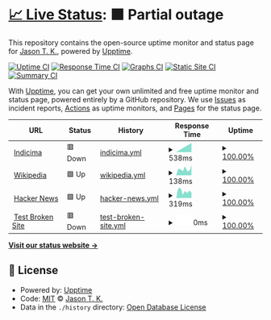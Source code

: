 # [📈 Live Status](https://vitals.indicima.ca): <!--live status--> **🟧 Partial outage**

This repository contains the open-source uptime monitor and status page for [Jason T. K.](https://indicima.ca), powered by [Upptime](https://github.com/upptime/upptime).

[![Uptime CI](https://github.com/indicima/vitals.indicima.ca/workflows/Uptime%20CI/badge.svg)](https://github.com/indicima/vitals.indicima.ca/actions?query=workflow%3A%22Uptime+CI%22)
[![Response Time CI](https://github.com/indicima/vitals.indicima.ca/workflows/Response%20Time%20CI/badge.svg)](https://github.com/indicima/vitals.indicima.ca/actions?query=workflow%3A%22Response+Time+CI%22)
[![Graphs CI](https://github.com/indicima/vitals.indicima.ca/workflows/Graphs%20CI/badge.svg)](https://github.com/indicima/vitals.indicima.ca/actions?query=workflow%3A%22Graphs+CI%22)
[![Static Site CI](https://github.com/indicima/vitals.indicima.ca/workflows/Static%20Site%20CI/badge.svg)](https://github.com/indicima/vitals.indicima.ca/actions?query=workflow%3A%22Static+Site+CI%22)
[![Summary CI](https://github.com/indicima/vitals.indicima.ca/workflows/Summary%20CI/badge.svg)](https://github.com/indicima/vitals.indicima.ca/actions?query=workflow%3A%22Summary+CI%22)

With [Upptime](https://upptime.js.org), you can get your own unlimited and free uptime monitor and status page, powered entirely by a GitHub repository. We use [Issues](https://github.com/indicima/vitals.indicima.ca/issues) as incident reports, [Actions](https://github.com/indicima/vitals.indicima.ca/actions) as uptime monitors, and [Pages](https://vitals.indicima.ca) for the status page.

<!--start: status pages-->
<!-- This summary is generated by Upptime (https://github.com/upptime/upptime) -->
<!-- Do not edit this manually, your changes will be overwritten -->
<!-- prettier-ignore -->
| URL | Status | History | Response Time | Uptime |
| --- | ------ | ------- | ------------- | ------ |
| <img alt="" src="https://icons.duckduckgo.com/ip3/indicima.ca.ico" height="13"> [Indicima](https://indicima.ca) | 🟥 Down | [indicima.yml](https://github.com/indicima/vitals.indicima.ca/commits/HEAD/history/indicima.yml) | <details><summary><img alt="Response time graph" src="./graphs/indicima/response-time-week.png" height="20"> 538ms</summary><br><a href="https://vitals.indicima.ca/history/indicima"><img alt="Response time 538" src="https://img.shields.io/endpoint?url=https%3A%2F%2Fraw.githubusercontent.com%2Findicima%2Fvitals.indicima.ca%2FHEAD%2Fapi%2Findicima%2Fresponse-time.json"></a><br><a href="https://vitals.indicima.ca/history/indicima"><img alt="24-hour response time 538" src="https://img.shields.io/endpoint?url=https%3A%2F%2Fraw.githubusercontent.com%2Findicima%2Fvitals.indicima.ca%2FHEAD%2Fapi%2Findicima%2Fresponse-time-day.json"></a><br><a href="https://vitals.indicima.ca/history/indicima"><img alt="7-day response time 538" src="https://img.shields.io/endpoint?url=https%3A%2F%2Fraw.githubusercontent.com%2Findicima%2Fvitals.indicima.ca%2FHEAD%2Fapi%2Findicima%2Fresponse-time-week.json"></a><br><a href="https://vitals.indicima.ca/history/indicima"><img alt="30-day response time 538" src="https://img.shields.io/endpoint?url=https%3A%2F%2Fraw.githubusercontent.com%2Findicima%2Fvitals.indicima.ca%2FHEAD%2Fapi%2Findicima%2Fresponse-time-month.json"></a><br><a href="https://vitals.indicima.ca/history/indicima"><img alt="1-year response time 538" src="https://img.shields.io/endpoint?url=https%3A%2F%2Fraw.githubusercontent.com%2Findicima%2Fvitals.indicima.ca%2FHEAD%2Fapi%2Findicima%2Fresponse-time-year.json"></a></details> | <details><summary><a href="https://vitals.indicima.ca/history/indicima">100.00%</a></summary><a href="https://vitals.indicima.ca/history/indicima"><img alt="All-time uptime 100.00%" src="https://img.shields.io/endpoint?url=https%3A%2F%2Fraw.githubusercontent.com%2Findicima%2Fvitals.indicima.ca%2FHEAD%2Fapi%2Findicima%2Fuptime.json"></a><br><a href="https://vitals.indicima.ca/history/indicima"><img alt="24-hour uptime 100.00%" src="https://img.shields.io/endpoint?url=https%3A%2F%2Fraw.githubusercontent.com%2Findicima%2Fvitals.indicima.ca%2FHEAD%2Fapi%2Findicima%2Fuptime-day.json"></a><br><a href="https://vitals.indicima.ca/history/indicima"><img alt="7-day uptime 100.00%" src="https://img.shields.io/endpoint?url=https%3A%2F%2Fraw.githubusercontent.com%2Findicima%2Fvitals.indicima.ca%2FHEAD%2Fapi%2Findicima%2Fuptime-week.json"></a><br><a href="https://vitals.indicima.ca/history/indicima"><img alt="30-day uptime 100.00%" src="https://img.shields.io/endpoint?url=https%3A%2F%2Fraw.githubusercontent.com%2Findicima%2Fvitals.indicima.ca%2FHEAD%2Fapi%2Findicima%2Fuptime-month.json"></a><br><a href="https://vitals.indicima.ca/history/indicima"><img alt="1-year uptime 100.00%" src="https://img.shields.io/endpoint?url=https%3A%2F%2Fraw.githubusercontent.com%2Findicima%2Fvitals.indicima.ca%2FHEAD%2Fapi%2Findicima%2Fuptime-year.json"></a></details>
| <img alt="" src="https://icons.duckduckgo.com/ip3/en.wikipedia.org.ico" height="13"> [Wikipedia](https://en.wikipedia.org) | 🟩 Up | [wikipedia.yml](https://github.com/indicima/vitals.indicima.ca/commits/HEAD/history/wikipedia.yml) | <details><summary><img alt="Response time graph" src="./graphs/wikipedia/response-time-week.png" height="20"> 138ms</summary><br><a href="https://vitals.indicima.ca/history/wikipedia"><img alt="Response time 138" src="https://img.shields.io/endpoint?url=https%3A%2F%2Fraw.githubusercontent.com%2Findicima%2Fvitals.indicima.ca%2FHEAD%2Fapi%2Fwikipedia%2Fresponse-time.json"></a><br><a href="https://vitals.indicima.ca/history/wikipedia"><img alt="24-hour response time 138" src="https://img.shields.io/endpoint?url=https%3A%2F%2Fraw.githubusercontent.com%2Findicima%2Fvitals.indicima.ca%2FHEAD%2Fapi%2Fwikipedia%2Fresponse-time-day.json"></a><br><a href="https://vitals.indicima.ca/history/wikipedia"><img alt="7-day response time 138" src="https://img.shields.io/endpoint?url=https%3A%2F%2Fraw.githubusercontent.com%2Findicima%2Fvitals.indicima.ca%2FHEAD%2Fapi%2Fwikipedia%2Fresponse-time-week.json"></a><br><a href="https://vitals.indicima.ca/history/wikipedia"><img alt="30-day response time 138" src="https://img.shields.io/endpoint?url=https%3A%2F%2Fraw.githubusercontent.com%2Findicima%2Fvitals.indicima.ca%2FHEAD%2Fapi%2Fwikipedia%2Fresponse-time-month.json"></a><br><a href="https://vitals.indicima.ca/history/wikipedia"><img alt="1-year response time 138" src="https://img.shields.io/endpoint?url=https%3A%2F%2Fraw.githubusercontent.com%2Findicima%2Fvitals.indicima.ca%2FHEAD%2Fapi%2Fwikipedia%2Fresponse-time-year.json"></a></details> | <details><summary><a href="https://vitals.indicima.ca/history/wikipedia">100.00%</a></summary><a href="https://vitals.indicima.ca/history/wikipedia"><img alt="All-time uptime 100.00%" src="https://img.shields.io/endpoint?url=https%3A%2F%2Fraw.githubusercontent.com%2Findicima%2Fvitals.indicima.ca%2FHEAD%2Fapi%2Fwikipedia%2Fuptime.json"></a><br><a href="https://vitals.indicima.ca/history/wikipedia"><img alt="24-hour uptime 100.00%" src="https://img.shields.io/endpoint?url=https%3A%2F%2Fraw.githubusercontent.com%2Findicima%2Fvitals.indicima.ca%2FHEAD%2Fapi%2Fwikipedia%2Fuptime-day.json"></a><br><a href="https://vitals.indicima.ca/history/wikipedia"><img alt="7-day uptime 100.00%" src="https://img.shields.io/endpoint?url=https%3A%2F%2Fraw.githubusercontent.com%2Findicima%2Fvitals.indicima.ca%2FHEAD%2Fapi%2Fwikipedia%2Fuptime-week.json"></a><br><a href="https://vitals.indicima.ca/history/wikipedia"><img alt="30-day uptime 100.00%" src="https://img.shields.io/endpoint?url=https%3A%2F%2Fraw.githubusercontent.com%2Findicima%2Fvitals.indicima.ca%2FHEAD%2Fapi%2Fwikipedia%2Fuptime-month.json"></a><br><a href="https://vitals.indicima.ca/history/wikipedia"><img alt="1-year uptime 100.00%" src="https://img.shields.io/endpoint?url=https%3A%2F%2Fraw.githubusercontent.com%2Findicima%2Fvitals.indicima.ca%2FHEAD%2Fapi%2Fwikipedia%2Fuptime-year.json"></a></details>
| <img alt="" src="https://icons.duckduckgo.com/ip3/news.ycombinator.com.ico" height="13"> [Hacker News](https://news.ycombinator.com) | 🟩 Up | [hacker-news.yml](https://github.com/indicima/vitals.indicima.ca/commits/HEAD/history/hacker-news.yml) | <details><summary><img alt="Response time graph" src="./graphs/hacker-news/response-time-week.png" height="20"> 319ms</summary><br><a href="https://vitals.indicima.ca/history/hacker-news"><img alt="Response time 319" src="https://img.shields.io/endpoint?url=https%3A%2F%2Fraw.githubusercontent.com%2Findicima%2Fvitals.indicima.ca%2FHEAD%2Fapi%2Fhacker-news%2Fresponse-time.json"></a><br><a href="https://vitals.indicima.ca/history/hacker-news"><img alt="24-hour response time 319" src="https://img.shields.io/endpoint?url=https%3A%2F%2Fraw.githubusercontent.com%2Findicima%2Fvitals.indicima.ca%2FHEAD%2Fapi%2Fhacker-news%2Fresponse-time-day.json"></a><br><a href="https://vitals.indicima.ca/history/hacker-news"><img alt="7-day response time 319" src="https://img.shields.io/endpoint?url=https%3A%2F%2Fraw.githubusercontent.com%2Findicima%2Fvitals.indicima.ca%2FHEAD%2Fapi%2Fhacker-news%2Fresponse-time-week.json"></a><br><a href="https://vitals.indicima.ca/history/hacker-news"><img alt="30-day response time 319" src="https://img.shields.io/endpoint?url=https%3A%2F%2Fraw.githubusercontent.com%2Findicima%2Fvitals.indicima.ca%2FHEAD%2Fapi%2Fhacker-news%2Fresponse-time-month.json"></a><br><a href="https://vitals.indicima.ca/history/hacker-news"><img alt="1-year response time 319" src="https://img.shields.io/endpoint?url=https%3A%2F%2Fraw.githubusercontent.com%2Findicima%2Fvitals.indicima.ca%2FHEAD%2Fapi%2Fhacker-news%2Fresponse-time-year.json"></a></details> | <details><summary><a href="https://vitals.indicima.ca/history/hacker-news">100.00%</a></summary><a href="https://vitals.indicima.ca/history/hacker-news"><img alt="All-time uptime 100.00%" src="https://img.shields.io/endpoint?url=https%3A%2F%2Fraw.githubusercontent.com%2Findicima%2Fvitals.indicima.ca%2FHEAD%2Fapi%2Fhacker-news%2Fuptime.json"></a><br><a href="https://vitals.indicima.ca/history/hacker-news"><img alt="24-hour uptime 100.00%" src="https://img.shields.io/endpoint?url=https%3A%2F%2Fraw.githubusercontent.com%2Findicima%2Fvitals.indicima.ca%2FHEAD%2Fapi%2Fhacker-news%2Fuptime-day.json"></a><br><a href="https://vitals.indicima.ca/history/hacker-news"><img alt="7-day uptime 100.00%" src="https://img.shields.io/endpoint?url=https%3A%2F%2Fraw.githubusercontent.com%2Findicima%2Fvitals.indicima.ca%2FHEAD%2Fapi%2Fhacker-news%2Fuptime-week.json"></a><br><a href="https://vitals.indicima.ca/history/hacker-news"><img alt="30-day uptime 100.00%" src="https://img.shields.io/endpoint?url=https%3A%2F%2Fraw.githubusercontent.com%2Findicima%2Fvitals.indicima.ca%2FHEAD%2Fapi%2Fhacker-news%2Fuptime-month.json"></a><br><a href="https://vitals.indicima.ca/history/hacker-news"><img alt="1-year uptime 100.00%" src="https://img.shields.io/endpoint?url=https%3A%2F%2Fraw.githubusercontent.com%2Findicima%2Fvitals.indicima.ca%2FHEAD%2Fapi%2Fhacker-news%2Fuptime-year.json"></a></details>
| <img alt="" src="https://icons.duckduckgo.com/ip3/thissitedoesnotexist.koj.co.ico" height="13"> [Test Broken Site](https://thissitedoesnotexist.koj.co) | 🟥 Down | [test-broken-site.yml](https://github.com/indicima/vitals.indicima.ca/commits/HEAD/history/test-broken-site.yml) | <details><summary><img alt="Response time graph" src="./graphs/test-broken-site/response-time-week.png" height="20"> 0ms</summary><br><a href="https://vitals.indicima.ca/history/test-broken-site"><img alt="Response time 0" src="https://img.shields.io/endpoint?url=https%3A%2F%2Fraw.githubusercontent.com%2Findicima%2Fvitals.indicima.ca%2FHEAD%2Fapi%2Ftest-broken-site%2Fresponse-time.json"></a><br><a href="https://vitals.indicima.ca/history/test-broken-site"><img alt="24-hour response time 0" src="https://img.shields.io/endpoint?url=https%3A%2F%2Fraw.githubusercontent.com%2Findicima%2Fvitals.indicima.ca%2FHEAD%2Fapi%2Ftest-broken-site%2Fresponse-time-day.json"></a><br><a href="https://vitals.indicima.ca/history/test-broken-site"><img alt="7-day response time 0" src="https://img.shields.io/endpoint?url=https%3A%2F%2Fraw.githubusercontent.com%2Findicima%2Fvitals.indicima.ca%2FHEAD%2Fapi%2Ftest-broken-site%2Fresponse-time-week.json"></a><br><a href="https://vitals.indicima.ca/history/test-broken-site"><img alt="30-day response time 0" src="https://img.shields.io/endpoint?url=https%3A%2F%2Fraw.githubusercontent.com%2Findicima%2Fvitals.indicima.ca%2FHEAD%2Fapi%2Ftest-broken-site%2Fresponse-time-month.json"></a><br><a href="https://vitals.indicima.ca/history/test-broken-site"><img alt="1-year response time 0" src="https://img.shields.io/endpoint?url=https%3A%2F%2Fraw.githubusercontent.com%2Findicima%2Fvitals.indicima.ca%2FHEAD%2Fapi%2Ftest-broken-site%2Fresponse-time-year.json"></a></details> | <details><summary><a href="https://vitals.indicima.ca/history/test-broken-site">100.00%</a></summary><a href="https://vitals.indicima.ca/history/test-broken-site"><img alt="All-time uptime 100.00%" src="https://img.shields.io/endpoint?url=https%3A%2F%2Fraw.githubusercontent.com%2Findicima%2Fvitals.indicima.ca%2FHEAD%2Fapi%2Ftest-broken-site%2Fuptime.json"></a><br><a href="https://vitals.indicima.ca/history/test-broken-site"><img alt="24-hour uptime 100.00%" src="https://img.shields.io/endpoint?url=https%3A%2F%2Fraw.githubusercontent.com%2Findicima%2Fvitals.indicima.ca%2FHEAD%2Fapi%2Ftest-broken-site%2Fuptime-day.json"></a><br><a href="https://vitals.indicima.ca/history/test-broken-site"><img alt="7-day uptime 100.00%" src="https://img.shields.io/endpoint?url=https%3A%2F%2Fraw.githubusercontent.com%2Findicima%2Fvitals.indicima.ca%2FHEAD%2Fapi%2Ftest-broken-site%2Fuptime-week.json"></a><br><a href="https://vitals.indicima.ca/history/test-broken-site"><img alt="30-day uptime 100.00%" src="https://img.shields.io/endpoint?url=https%3A%2F%2Fraw.githubusercontent.com%2Findicima%2Fvitals.indicima.ca%2FHEAD%2Fapi%2Ftest-broken-site%2Fuptime-month.json"></a><br><a href="https://vitals.indicima.ca/history/test-broken-site"><img alt="1-year uptime 100.00%" src="https://img.shields.io/endpoint?url=https%3A%2F%2Fraw.githubusercontent.com%2Findicima%2Fvitals.indicima.ca%2FHEAD%2Fapi%2Ftest-broken-site%2Fuptime-year.json"></a></details>

<!--end: status pages-->

[**Visit our status website →**](https://vitals.indicima.ca)

## 📄 License

- Powered by: [Upptime](https://github.com/upptime/upptime)
- Code: [MIT](./LICENSE) © [Jason T. K.](https://indicima.ca)
- Data in the `./history` directory: [Open Database License](https://opendatacommons.org/licenses/odbl/1-0/)
